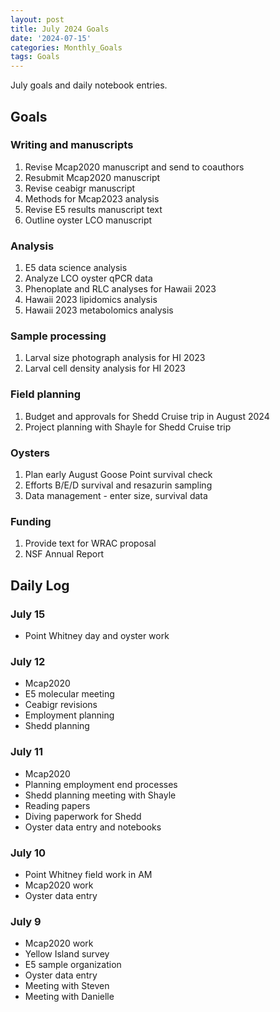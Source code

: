 ```yaml
---
layout: post
title: July 2024 Goals
date: '2024-07-15'
categories: Monthly_Goals
tags: Goals
---
```


July goals and daily notebook entries. 

## Goals  

### Writing and manuscripts 
              
1. Revise Mcap2020 manuscript and send to coauthors
2. Resubmit Mcap2020 manuscript
3. Revise ceabigr manuscript
4. Methods for Mcap2023 analysis
5. Revise E5 results manuscript text
6. Outline oyster LCO manuscript 

### Analysis

1. E5 data science analysis 
2. Analyze LCO oyster qPCR data
3. Phenoplate and RLC analyses for Hawaii 2023
4. Hawaii 2023 lipidomics analysis
5. Hawaii 2023 metabolomics analysis 

### Sample processing

1. Larval size photograph analysis for HI 2023 
2. Larval cell density analysis for HI 2023

### Field planning 

1. Budget and approvals for Shedd Cruise trip in August 2024
2. Project planning with Shayle for Shedd Cruise trip 

### Oysters 
 
1. Plan early August Goose Point survival check 
2. Efforts B/E/D survival and resazurin sampling 
3. Data management - enter size, survival data 

### Funding 

1. Provide text for WRAC proposal 
2. NSF Annual Report

## **Daily Log**   

### July 15

- Point Whitney day and oyster work  

### July 12

- Mcap2020
- E5 molecular meeting
- Ceabigr revisions 
- Employment planning 
- Shedd planning 

### July 11

- Mcap2020
- Planning employment end processes
- Shedd planning meeting with Shayle
- Reading papers
- Diving paperwork for Shedd
- Oyster data entry and notebooks

### July 10

- Point Whitney field work in AM
- Mcap2020 work 
- Oyster data entry

### July 9

- Mcap2020 work
- Yellow Island survey
- E5 sample organization 
- Oyster data entry 
- Meeting with Steven
- Meeting with Danielle